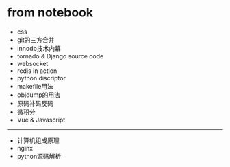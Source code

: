 # from notebook

- css 
- git的三方合并
- innodb技术内幕
- tornado & Django source code 
- websocket
- redis in action
- python discriptor
- makefile用法
- objdump的用法
- 原码补码反码
- 微积分
- Vue & Javascript

----

- 计算机组成原理
- nginx
- python源码解析